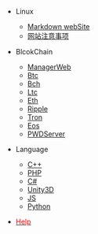 - Linux
  - [Markdown webSite](quicke.md)
  - [网站注意事项](l_attention.md)

- BlcokChain
  + [ManagerWeb](bc_managerWeb.md)
  + [Btc](bc_btc.md)
  + [Bch](bc_bch.md)
  + [Ltc](bc_ltc.md)
  + [Eth](bc_eth.md)
  + [Ripple](bc_ripple.md)
  + [Tron](bc_tron.md)
  + [Eos](bc_eos.md)
  + [PWDServer](bc_pwdServer.md)

- Language

  - [C++](deploy.md)
  - [PHP](helpers.md)
  - [C#](vue.md)
  - [Unity3D](cdn.md)
  - [JS](js.md)
  - [Python](python.md)

- [<font color='#ff0000'>Help</font>](help.md)